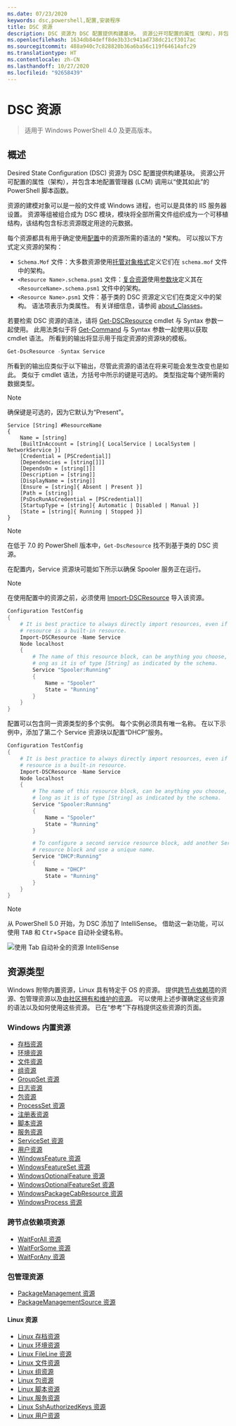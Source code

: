 ```yaml
---
ms.date: 07/23/2020
keywords: dsc,powershell,配置,安装程序
title: DSC 资源
description: DSC 资源为 DSC 配置提供构建基块。 资源公开可配置的属性（架构），并包含由 LCM 用于应用配置的 PowerShell 脚本函数。
ms.openlocfilehash: 1634db84deff8de3b33c941ad738dc21cf3017ac
ms.sourcegitcommit: 488a940c7c828820b36a6ba56c119f64614afc29
ms.translationtype: HT
ms.contentlocale: zh-CN
ms.lasthandoff: 10/27/2020
ms.locfileid: "92658439"
---
```

# <a name="dsc-resources"></a>DSC 资源

> 适用于 Windows PowerShell 4.0 及更高版本。

## <a name="overview"></a>概述

Desired State Configuration (DSC) 资源为 DSC 配置提供构建基块。 资源公开可配置的属性（架构），并包含本地配置管理器 (LCM) 调用以“使其如此”的 PowerShell 脚本函数。

资源的建模对象可以是一般的文件或 Windows 进程，也可以是具体的 IIS 服务器设置。 资源等组被组合成为 DSC 模块，模块将全部所需文件组织成为一个可移植结构，该结构包含标志资源既定用途的元数据。

每个资源都具有用于确定使用[配置](../configurations/configurations.md)中的资源所需的语法的 *架构。 可以按以下方式定义资源的架构：

- `Schema.Mof` 文件：大多数资源使用[托管对象格式](/windows/desktop/wmisdk/managed-object-format--mof-)定义它们在 `schema.mof` 文件中的架构。
- `<Resource Name>.schema.psm1` 文件：[复合资源](../configurations/compositeConfigs.md)使用[参数块](/powershell/module/microsoft.powershell.core/about/about_functions#functions-with-parameters)定义其在 `<ResourceName>.schema.psm1` 文件中的架构。
- `<Resource Name>.psm1` 文件：基于类的 DSC 资源定义它们在类定义中的架构。 语法项表示为类属性。 有关详细信息，请参阅 [about_Classes](/powershell/module/psdesiredstateconfiguration/about/about_classes_and_dsc)。

若要检索 DSC 资源的语法，请将 [Get-DSCResource](/powershell/module/PSDesiredStateConfiguration/Get-DscResource) cmdlet 与 Syntax 参数一起使用。 此用法类似于将 [Get-Command](/powershell/module/microsoft.powershell.core/get-command) 与 Syntax 参数一起使用以获取 cmdlet 语法。 所看到的输出将显示用于指定资源的资源块的模板。

```powershell
Get-DscResource -Syntax Service
```

所看到的输出应类似于以下输出，尽管此资源的语法在将来可能会发生改变也是如此。 类似于 cmdlet 语法，方括号中所示的键是可选的。 类型指定每个键所需的数据类型。

> [!NOTE]
> 确保键是可选的，因为它默认为“Present”。

```output
Service [String] #ResourceName
{
    Name = [string]
    [BuiltInAccount = [string]{ LocalService | LocalSystem | NetworkService }]
    [Credential = [PSCredential]]
    [Dependencies = [string[]]]
    [DependsOn = [string[]]]
    [Description = [string]]
    [DisplayName = [string]]
    [Ensure = [string]{ Absent | Present }]
    [Path = [string]]
    [PsDscRunAsCredential = [PSCredential]]
    [StartupType = [string]{ Automatic | Disabled | Manual }]
    [State = [string]{ Running | Stopped }]
}
```

> [!NOTE]
> 在低于 7.0 的 PowerShell 版本中，`Get-DscResource` 找不到基于类的 DSC 资源。

在配置内，Service 资源块可能如下所示以确保 Spooler 服务正在运行。

> [!NOTE]
> 在使用配置中的资源之前，必须使用 [Import-DSCResource](../configurations/import-dscresource.md) 导入该资源。

```powershell
Configuration TestConfig
{
    # It is best practice to always directly import resources, even if the
    # resource is a built-in resource.
    Import-DSCResource -Name Service
    Node localhost
    {
        # The name of this resource block, can be anything you choose, as l
        # ong as it is of type [String] as indicated by the schema.
        Service "Spooler:Running"
        {
            Name = "Spooler"
            State = "Running"
        }
    }
}
```

配置可以包含同一资源类型的多个实例。 每个实例必须具有唯一名称。 在以下示例中，添加了第二个 Service 资源块以配置“DHCP”服务。

```powershell
Configuration TestConfig
{
    # It is best practice to always directly import resources, even if the
    # resource is a built-in resource.
    Import-DSCResource -Name Service
    Node localhost
    {
        # The name of this resource block, can be anything you choose, as
        # long as it is of type [String] as indicated by the schema.
        Service "Spooler:Running"
        {
            Name = "Spooler"
            State = "Running"
        }

        # To configure a second service resource block, add another Service
        # resource block and use a unique name.
        Service "DHCP:Running"
        {
            Name = "DHCP"
            State = "Running"
        }
    }
}
```

> [!NOTE]
> 从 PowerShell 5.0 开始，为 DSC 添加了 IntelliSense。 借助这一新功能，可以使用 <kbd>TAB</kbd> 和 <kbd>Ctr</kbd>+<kbd>Space</kbd> 自动补全键名称。

![使用 Tab 自动补全的资源 IntelliSense](media/resources/resource-tabcompletion.png)

## <a name="types-of-resources"></a>资源类型

Windows 附带内置资源，Linux 具有特定于 OS 的资源。 提供[跨节点依赖项](../configurations/crossNodeDependencies.md)的资源、包管理资源以及[由社区拥有和维护的资源](https://github.com/dsccommunity)。 可以使用上述步骤确定这些资源的语法以及如何使用这些资源。 已在“参考”下存档提供这些资源的页面。

### <a name="windows-built-in-resources"></a>Windows 内置资源

- [存档资源](../reference/resources/windows/archiveResource.md)
- [环境资源](../reference/resources/windows/environmentResource.md)
- [文件资源](../reference/resources/windows/fileResource.md)
- [组资源](../reference/resources/windows/groupResource.md)
- [GroupSet 资源](../reference/resources/windows/groupSetResource.md)
- [日志资源](../reference/resources/windows/logResource.md)
- [包资源](../reference/resources/windows/packageResource.md)
- [ProcessSet 资源](../reference/resources/windows/ProcessSetResource.md)
- [注册表资源](../reference/resources/windows/registryResource.md)
- [脚本资源](../reference/resources/windows/scriptResource.md)
- [服务资源](../reference/resources/windows/serviceResource.md)
- [ServiceSet 资源](../reference/resources/windows/serviceSetResource.md)
- [用户资源](../reference/resources/windows/userResource.md)
- [WindowsFeature 资源](../reference/resources/windows/windowsFeatureResource.md)
- [WindowsFeatureSet 资源](../reference/resources/windows/windowsFeatureSetResource.md)
- [WindowsOptionalFeature 资源](../reference/resources/windows/windowsOptionalFeatureResource.md)
- [WindowsOptionalFeatureSet 资源](../reference/resources/windows/windowsOptionalFeatureSetResource.md)
- [WindowsPackageCabResource 资源](../reference/resources/windows/windowsPackageCabResource.md)
- [WindowsProcess 资源](../reference/resources/windows/windowsProcessResource.md)

### <a name="cross-node-dependency-resources"></a>跨节点依赖项资源

- [WaitForAll 资源](../reference/resources/windows/waitForAllResource.md)
- [WaitForSome 资源](../reference/resources/windows/waitForSomeResource.md)
- [WaitForAny 资源](../reference/resources/windows/waitForAnyResource.md)

### <a name="package-management-resources"></a>包管理资源

- [PackageManagement 资源](../reference/resources/packagemanagement/PackageManagementDscResource.md)
- [PackageManagementSource 资源](../reference/resources/packagemanagement/PackageManagementSourceDscResource.md)

#### <a name="linux-resources"></a>Linux 资源

- [Linux 存档资源](../reference/resources/linux/lnxArchiveResource.md)
- [Linux 环境资源](../reference/resources/linux/lnxEnvironmentResource.md)
- [Linux FileLine 资源](../reference/resources/linux/lnxFileLineResource.md)
- [Linux 文件资源](../reference/resources/linux/lnxFileResource.md)
- [Linux 组资源](../reference/resources/linux/lnxGroupResource.md)
- [Linux 包资源](../reference/resources/linux/lnxPackageResource.md)
- [Linux 脚本资源](../reference/resources/linux/lnxScriptResource.md)
- [Linux 服务资源](../reference/resources/linux/lnxServiceResource.md)
- [Linux SshAuthorizedKeys 资源](../reference/resources/linux/lnxSshAuthorizedKeysResource.md)
- [Linux 用户资源](../reference/resources/linux/lnxUserResource.md)
